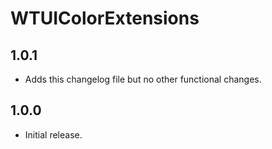 # WTUIColorExtensions

## 1.0.1

- Adds this changelog file but no other functional changes.

## 1.0.0

- Initial release.
